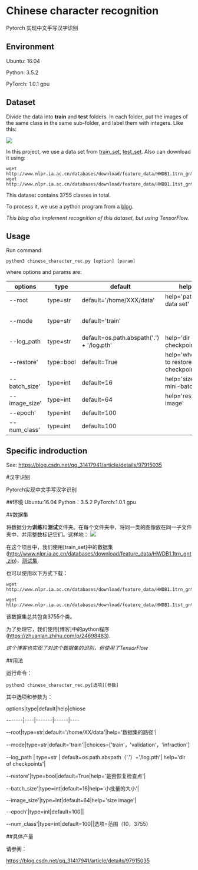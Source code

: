 # Chinese character recognition

Pytorch 实现中文手写汉字识别

## Environment
Ubuntu: 16.04

Python: 3.5.2

PyTorch: 1.0.1 gpu

## Dataset
Divide the data into **train** and **test** folders. In each folder, put the images of the same class in the same sub-folder, and label them with integers. Like this:

![](https://raw.githubusercontent.com/chenyr0021/Chinese_character_recognition/master/pic.png)

In this project, we use a data set from [train_set](http://www.nlpr.ia.ac.cn/databases/download/feature_data/HWDB1.1trn_gnt.zip), [test_set](http://www.nlpr.ia.ac.cn/databases/download/feature_data/HWDB1.1tst_gnt.zip).
Also can download it using:
```
wget http://www.nlpr.ia.ac.cn/databases/download/feature_data/HWDB1.1trn_gnt.zip
wget http://www.nlpr.ia.ac.cn/databases/download/feature_data/HWDB1.1tst_gnt.zip
```
This dataset contains 3755 classes in total.

To process it, we use a python program from a [blog](https://zhuanlan.zhihu.com/p/24698483).

*This blog also implement recognition of this dataset, but using TensorFlow.*

## Usage

Run command:
```
python3 chinese_character_rec.py [option] [param]
```
where options and params are:

options|type|default|help|chiose
-------|----|-------|------|----
--root|type=str|default='/home/XXX/data'|help='path to data set'|
--mode|type=str|default='train'||choices=['train', 'validation', 'inference']      
--log_path|type=str|default=os.path.abspath('.') + '/log.pth'|help='dir of checkpoints'|                                                         
--restore'|type=bool|default=True|help='whether to restore checkpoints'|    
--batch_size'|type=int|default=16|help='size of mini-batch' |
--image_size'|type=int|default=64|help='resize image'|
--epoch'|type=int|default=100||
--num_class'|type=int|default=100||choices=range(10, 3755)

## Specific indroduction
See: 
https://blog.csdn.net/qq_31417941/article/details/97915035

#汉字识别



Pytorch实现中文手写汉字识别

##环境
Ubuntu:16.04
Python：3.5.2
PyTorch:1.0.1 gpu

##数据集

将数据分为**训练**和**测试**文件夹。在每个文件夹中，将同一类的图像放在同一子文件夹中，并用整数标记它们。这样地：
![](https://raw.githubusercontent.com/chenyr0021/Chinese_character_recognition/master/pic.png)

在这个项目中，我们使用[train_set]中的数据集(http://www.nlpr.ia.ac.cn/databases/download/feature_data/HWDB1.1trn_gnt.zip)，[测试集](http://www.nlpr.ia.ac.cn/databases/download/feature_data/HWDB1.1tst_gnt.zip).

也可以使用以下方式下载：

```
wget http://www.nlpr.ia.ac.cn/databases/download/feature_data/HWDB1.1trn_gnt.zip

wget http://www.nlpr.ia.ac.cn/databases/download/feature_data/HWDB1.1tst_gnt.zip

```

该数据集总共包含3755个类。


为了处理它，我们使用[博客]中的python程序(https://zhuanlan.zhihu.com/p/24698483).

*这个博客也实现了对这个数据集的识别，但使用了TensorFlow*


##用法

运行命令：

```
python3 chinese_character_rec.py[选项][参数]

```

其中选项和参数为：

options|type|default|help|chiose

-------|----|-------|------|----

--root|type=str|default='/home/XX/data'|help='数据集的路径'|

--mode|type=str|default='train'||choices=['train'，'validation'，'infraction']

--log_path | type=str | default=os.path.abspath（'.'）+'/log.pth'| help='dir of checkpoints'|

--restore'|type=bool|default=True|help='是否恢复检查点'|

--batch_size'|type=int|default=16|help='小批量的大小'|

--image_size'|type=int|default=64|help='size image'|

--epoch'|type=int|default=100||

--num_class'|type=int|default=100||选项=范围（10，3755）

##具体产量

请参阅：

https://blog.csdn.net/qq_31417941/article/details/97915035